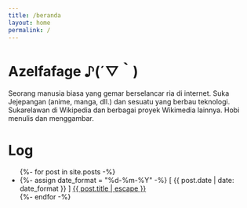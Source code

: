 ```yaml
---
title: /beranda
layout: home
permalink: /
---
```

<head>
 <title>Azelfafage</title>
</head>

# Azelfafage ♪(´▽｀)
Seorang manusia biasa yang gemar berselancar ria di internet. Suka Jejepangan (anime, manga, dll.) dan sesuatu yang berbau teknologi. Sukarelawan di Wikipedia dan berbagai proyek Wikimedia lainnya. Hobi menulis dan menggambar.

# Log
<ul>
    {%- for post in site.posts -%}
    <li>
      {%- assign date_format = "%d-%m-%Y" -%}
      [ {{ post.date | date: date_format }} ] <a href="{{ post.url | relative_url }}">{{ post.title | escape }}</a>
    </li>
    {%- endfor -%}
  </ul>